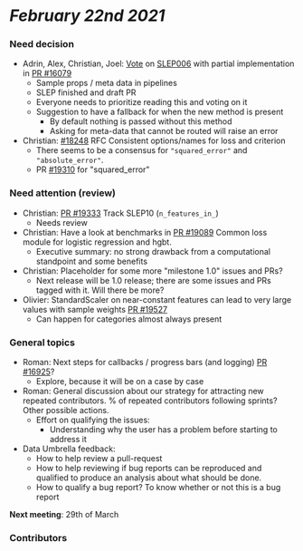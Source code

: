 # *February 22nd 2021*
### Need decision
- Adrin, Alex, Christian, Joel: [Vote](https://github.com/scikit-learn/enhancement_proposals/pull/52) on [SLEP006](https://scikit-learn-enhancement-proposals.readthedocs.io/en/latest/slep006/proposal.html) with partial implementation in [PR #16079](https://github.com/scikit-learn/scikit-learn/pull/16079)
    - Sample props / meta data in pipelines
    - SLEP finished and draft PR
    - Everyone needs to prioritize reading this and voting on it
    - Suggestion to have a fallback for when the new method is present
        - By default nothing is passed without this method
        - Asking for meta-data that cannot be routed will raise an error
- Christian: [#18248](https://github.com/scikit-learn/scikit-learn/issues/18248) RFC Consistent options/names for loss and criterion
  - There seems to be a consensus for `"squared_error"` and `"absolute_error"`.
  - PR [#19310](https://github.com/scikit-learn/scikit-learn/pull/19310) for "squared_error" 

### Need attention (review)
- Christian: [PR #19333](https://github.com/scikit-learn/scikit-learn/issues/19333) Track SLEP10 (`n_features_in_`)
    - Needs review
- Christian: Have a look at benchmarks in [PR #19089](https://github.com/scikit-learn/scikit-learn/pull/19089) Common loss module for logistic regression and hgbt.
    - Executive summary: no strong drawback from a computational standpoint and some benefits
- Christian: Placeholder for some more "milestone 1.0" issues and PRs?
    - Next release will be 1.0 release; there are some issues and PRs tagged with it.  Will there be more?
- Olivier: StandardScaler on near-constant features can lead to very large values with sample weights [PR #19527](https://github.com/scikit-learn/scikit-learn/pull/19527)
    - Can happen for categories almost always present

### General topics

- Roman: Next steps for callbacks / progress bars (and logging) [PR #16925](https://github.com/scikit-learn/scikit-learn/pull/16925)?
    - Explore, because it will be on a case by case
- Roman: General discussion about our strategy for attracting new repeated contributors. % of repeated contributors following sprints? Other possible actions.
    - Effort on qualifying the issues:
        - Understanding why the user has a problem before starting to address it
- Data Umbrella feedback:
    - How to help review a pull-request
    - How to help reviewing if bug reports can be reproduced and qualified to produce an analysis about what should be done.
    - How to qualify a bug report? To know whether or not this is a bug report

**Next meeting**: 29th of March

### Contributors
